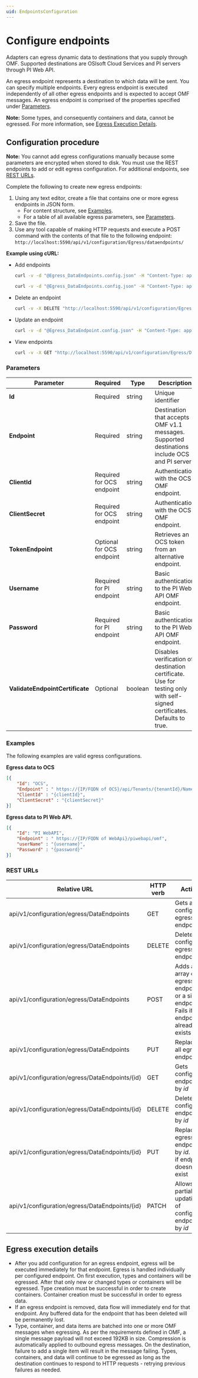 ```yaml
---
uid: EndpointsConfiguration
---
```


# Configure endpoints

Adapters can egress dynamic data to destinations that you supply through OMF. Supported destinations are OSIsoft Cloud Services and PI servers through PI Web API.

An egress endpoint represents a destination to which data will be sent. You can specify multiple endpoints. Every egress endpoint is executed independently of all other egress endpoints and is expected to accept OMF messages. An egress endpoint is comprised of the properties specified under [Parameters](#parameters).

**Note:** Some types, and consequently containers and data, cannot be egressed.  For more information, see [Egress Execution Details](#egress-execution-details).

## Configuration procedure

**Note:** You cannot add egress configurations manually because some parameters are encrypted when stored to disk. You must use the REST endpoints to add or edit egress configuration. For additional endpoints, see [REST URLs](#rest-urls).

Complete the following to create new egress endpoints:

1. Using any text editor, create a file that contains one or more egress endpoints in JSON form.
    - For content structure, see [Examples](#examples).
    - For a table of all available egress parameters, see [Parameters](#parameters).
2. Save the file.
3. Use any tool capable of making HTTP requests and execute a POST command with the contents of that file to the following endpoint: `http://localhost:5590/api/v1/configuration/Egress/dataendpoints/`

**Example using cURL:**

- Add endpoints
    ```bash
    curl -v -d "@Egress_DataEndpoints.config.json" -H "Content-Type: application/json" -X POST      "http://localhost:5590/api/v1/configuration/Egress/dataendpoints"
    ```

    ```bash
    curl -v -d "@Egress_DataEndpoints.config.json" -H "Content-Type: application/json" -X PUT   "http://localhost:5590/api/v1/configuration/Egress/dataendpoints"
    ```

- Delete an endpoint
    ```bash
    curl -v -X DELETE "http://localhost:5590/api/v1/configuration/Egress/dataendpoints/{id}"
    ```

- Update an endpoint
    ```bash
    curl -v -d "@Egress_DataEndpoint.config.json" -H "Content-Type: application/json" -X UPDATE     "http://localhost:5590/api/v1/configuration/Egress/dataendpoints/{id}"
    ```

- View endpoints
    ```bash
    curl -v -X GET "http://localhost:5590/api/v1/configuration/Egress/DataEndpoints"
    ```

### Parameters

| Parameter                       | Required                  | Type      | Description                                        |
|---------------------------------|---------------------------|-----------|----------------------------------------------------|
| **Id**                          | Required                  | string    | Unique identifier |
| **Endpoint**                    | Required                  | string    | Destination that accepts OMF v1.1 messages. Supported destinations include OCS and PI server. |
| **ClientId**                    | Required for OCS endpoint | string    | Authentication with the OCS OMF endpoint. |
| **ClientSecret**                | Required for OCS endpoint | string    | Authentication with the OCS OMF endpoint. |
| **TokenEndpoint**               | Optional for OCS endpoint | string    | Retrieves an OCS token from an alternative endpoint. |
| **Username**                    | Required for PI endpoint  | string    | Basic authentication to the PI Web API OMF endpoint. |
| **Password**                    | Required for PI endpoint  | string    | Basic authentication to the PI Web API OMF endpoint. |
| **ValidateEndpointCertificate** | Optional                  | boolean   | Disables verification of destination certificate. Use for testing only with self-signed certificates. Defaults to true. |

### Examples

The following examples are valid egress configurations.

**Egress data to OCS**

```json
[{
    "Id": "OCS",
    "Endpoint" : " https://{IP/FQDN of OCS}/api/Tenants/{tenantId}/Namespaces/{namespaceId}/omf",
    "ClientId" : "{clientId}",
    "ClientSecret" : "{clientSecret}"
}]
```

**Egress data to PI Web API.**

```json
[{
    "Id": "PI WebAPI",
    "Endpoint" : " https://{IP/FQDN of WebApi}/piwebapi/omf",
    "userName" : "{username}",
    "Password" : "{password}"
}]
```

### REST URLs

| Relative URL                                              | HTTP verb | Action               |
|-----------------------------------------------------------|-----------|----------------------|
| api/v1/configuration/egress/DataEndpoints      | GET       | Gets all configured egress endpoints |
| api/v1/configuration/egress/DataEndpoints      | DELETE    | Deletes all configured egress endpoints |
| api/v1/configuration/egress/DataEndpoints      | POST      | Adds an array of egress endpoints or a single endpoint. Fails if any endpoint already exists |
| api/v1/configuration/egress/DataEndpoints      | PUT       | Replaces all egress endpoints |
| api/v1/configuration/egress/DataEndpoints/{id} | GET       | Gets configured endpoint by *id* |
| api/v1/configuration/egress/DataEndpoints/{id} | DELETE    | Deletes configured endpoint by *id* |
| api/v1/configuration/egress/DataEndpoints/{id} | PUT       | Replaces egress endpoint by *id*. Fails if endpoint doesn't exist |
| api/v1/configuration/egress/DataEndpoints/{id} | PATCH     | Allows partial updating of configured endpoint by *id* |

## Egress execution details

- After you add configuration for an egress endpoint, egress will be executed immediately for that endpoint. Egress is handled individually per configured endpoint. On first execution, types and containers will be egressed. After that only new or changed types or containers will be egressed. Type creation must be successful in order to create containers. Container creation must be successful in order to egress data.
- If an egress endpoint is removed, data flow will immediately end for that endpoint. Any buffered data for the endpoint that has been deleted will be permanently lost.
- Type, container, and data items are batched into one or more OMF messages when egressing. As per the requirements defined in OMF, a single message payload will not exceed 192KB in size. Compression is automatically applied to outbound egress messages. On the destination, failure to add a single item will result in the message failing. Types, containers, and data will continue to be egressed as long as the destination continues to respond to HTTP requests - retrying previous failures as needed.

